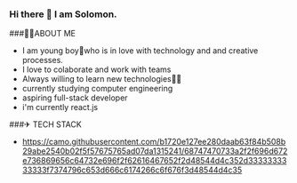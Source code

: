 ### Hi there 👋 I am Solomon.

###👨‍💻ABOUT ME

- I am young boy👨who is in love with technology and and creative processes.
- I love to colaborate and work with teams
- Always willing to learn new technologies👨‍💻
- currently studying computer engineering 
- aspiring full-stack developer
- i'm currently react.js

###✈ TECH STACK
- https://camo.githubusercontent.com/b1720e127ee280daab63f84b508b29abe2540b02f5f57675765ad07da1315241/68747470733a2f2f696d672e736869656c64732e696f2f62616467652f2d48544d4c352d3333333333333f7374796c653d666c6174266c6f676f3d48544d4c35




